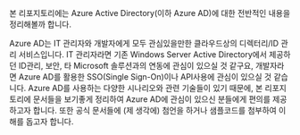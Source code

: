 본 리포지토리에는 Azure Active Directory(이하 Azure AD)에 대한 전반적인 내용을 정리해볼까 합니다. 

Azure AD는 IT 관리자와 개발자에게 모두 관심있을만한 클라우드상의 디렉터리/ID 관리 서비스입니다. 
IT 관리자라면 기존 Windows Server Active Directory에서 제공하던 ID관리, 보안, 타 Microsoft 솔루션과의 연동에 관심이 있으실 것 같구요, 개발자라면 Azure AD를 활용한 SSO(Single Sign-On)이나 API사용에 관심이 있으실 것 같습니다.
Azure AD를 사용하는 다양한 시나리오와 관련 기술들이 있기 때문에, 본 리포지토리에 문서들을 보기좋게 정리하여 Azure AD에 관심이 있으신 분들에게 편의를 제공하고자 합니다. 
또한 공식 문서들에 (제 생각에) 첨언을 하거나 샘플코드를 첨부하여 이해를 돕고자 합니다.

